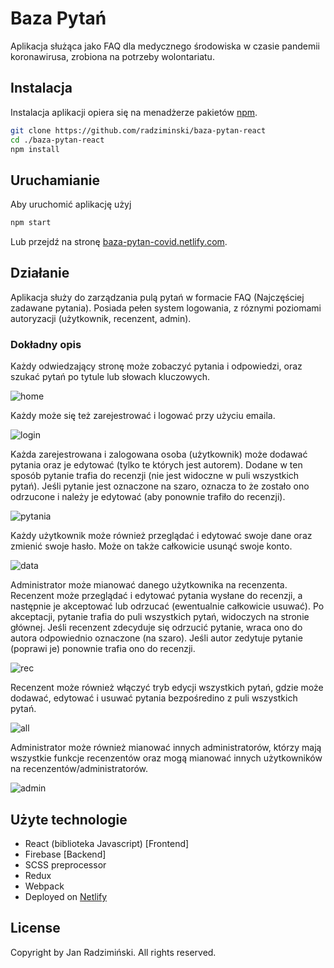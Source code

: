 # Baza Pytań
Aplikacja służąca jako FAQ dla medycznego środowiska w czasie pandemii koronawirusa, zrobiona na potrzeby wolontariatu.

## Instalacja
Instalacja aplikacji opiera się na menadżerze pakietów [npm](https://www.npmjs.com/).
```bash
git clone https://github.com/radziminski/baza-pytan-react
cd ./baza-pytan-react
npm install
```
## Uruchamianie
Aby uruchomić aplikację użyj 
```bash
npm start
```
Lub przejdź na stronę [baza-pytan-covid.netlify.com](https://baza-pytan-covid.netlify.com).

## Działanie
Aplikacja służy do zarządzania pulą pytań w formacie FAQ (Najczęściej zadawane pytania). Posiada pełen system logowania, z róznymi poziomami autoryzacji (użytkownik, recenzent, admin). 
### Dokładny opis
Każdy odwiedzający stronę może zobaczyć pytania i odpowiedzi, oraz szukać pytań po tytule lub słowach kluczowych.

![home](https://i.ibb.co/cNBjbSp/home-baza.jpg)

Każdy może się też zarejestrować i logować przy użyciu emaila.

![login](https://i.ibb.co/wsMs4rC/baza-pytan-login.jpg)

Każda zarejestrowana i zalogowana osoba (użytkownik) może dodawać pytania oraz je edytować (tylko te których jest autorem). Dodane w ten sposób pytanie trafia do recenzji (nie jest widoczne w puli wszystkich pytań). Jeśli pytanie jest oznaczone na szaro, oznacza to że zostało ono odrzucone i należy je edytować (aby ponownie trafiło do recenzji). 

![pytania](https://i.ibb.co/wKx4bXy/baza-pytan-edit.jpg)

Każdy użytkownik może również przeglądać i edytować swoje dane oraz zmienić swoje hasło. Może on także całkowicie usunąć swoje konto. 

![data](https://i.ibb.co/gT1r8Fr/baza-pytan-dane.jpg)

Administrator może mianować danego użytkownika na recenzenta. Recenzent może przeglądać i edytować pytania wysłane do recenzji, a następnie je akceptować lub odrzucać (ewentualnie całkowicie usuwać). Po akceptacji, pytanie trafia do puli wszystkich pytań, widoczych na stronie głównej. Jeśli recenzent zdecyduje się odrzucić pytanie, wraca ono do autora odpowiednio oznaczone (na szaro). Jeśli autor  zedytuje pytanie (poprawi je) ponownie trafia ono do recenzji.

![rec](https://i.ibb.co/Ch8MG33/recenz-baza.jpg)

Recenzent może również włączyć tryb edycji wszystkich pytań, gdzie może dodawać, edytować i usuwać pytania bezpośredino z puli wszystkich pytań.

![all](https://i.ibb.co/J5v0wqV/baza-try-ed.jpg)

Administrator może również mianować innych administratorów, którzy mają wszystkie funkcje recenzentów oraz mogą mianować innych użytkowników na recenzentów/administratorów.

![admin](https://i.ibb.co/1JRC5xF/baza-admin.jpg)

##  Użyte technologie
- React (biblioteka Javascript) [Frontend]
- Firebase [Backend]
- SCSS preprocessor
- Redux
- Webpack
- Deployed on [Netlify](https://baza-pytan-covid.netlify.app/)

## License
Copyright by Jan Radzimiński. All rights reserved.
